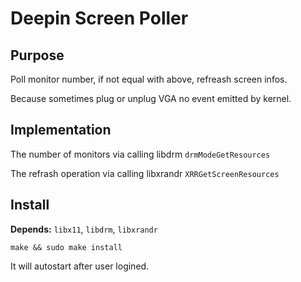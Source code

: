 
Deepin Screen Poller
=================


Purpose
-----------------

Poll monitor number, if not equal with above, refreash screen infos.

Because sometimes plug or unplug VGA no event emitted by kernel.


Implementation
----------------------------------

The number of monitors via calling libdrm `drmModeGetResources`

The refrash operation via calling libxrandr  `XRRGetScreenResources`


Install
-------------

**Depends:** `libx11`,  `libdrm`, `libxrandr`

`make && sudo make install`

It will autostart after user logined.